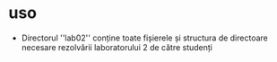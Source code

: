 uso
===
 
   * Directorul ''lab02'' conține toate fișierele și structura de directoare necesare rezolvării laboratorului 2 de către studenți
